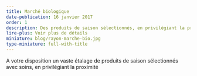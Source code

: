 ```yaml
---
title: Marché biologique
date-publication: 16 janvier 2017
order: 1
description: Des produits de saison sélectionnés, en privilégiant la proximité
lire-plus: Voir plus de détails
miniature: blog/rayon-marche-bio.jpg
type-miniature: full-with-title
---
```



A votre disposition un vaste étalage de produits de saison sélectionnés avec soins, en privilégiant la proximité


